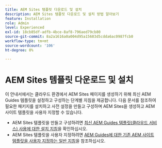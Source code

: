 ```yaml
---
title: AEM Sites 템플릿 다운로드 및 설치
description: AEM Sites 템플릿 다운로드 및 설치 방법 알아보기
feature: Installation
role: Admin
level: Experienced
exl-id: 18cb85df-adfb-4bce-8af8-796aed79cb80
source-git-commit: 8a2a1616a0a004d95a15603d5cdda6ac0987fcb0
workflow-type: tm+mt
source-wordcount: '106'
ht-degree: 0%

---
```


# AEM Sites 템플릿 다운로드 및 설치

이 안내서에서는 클라우드 환경에서 AEM Sites 페이지를 생성하기 위해 최신 AEM Guides 템플릿을 설정하고 구성하는 단계별 지침을 제공합니다. 다음 문서를 참조하여 필요한 패키지를 설치하고 사전 설정을 만들고 구성하며 AEM Sites을 생성하고 AEM 사이트 템플릿을 사용자 지정할 수 있습니다.

- AEM Sites 템플릿을 만들고 구성하려면 [최신 AEM Guides 템플릿(클라우드 서비스) 사용에 대한 설치 지침](../knowledge-base/kb-articles/publishing/download-install-aem-sites-templates-cs-kb.md)을 확인하십시오.
- AEM Sites 템플릿을 사용자 지정하려면 [AEM Guides에 대한 기존 AEM 사이트 템플릿을 사용자 지정하는 일반 지침](../knowledge-base/kb-articles/publishing/customize-exsisting-site-template-kb.md)을 참조하십시오.
